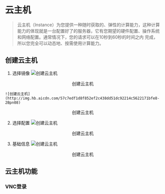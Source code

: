 # 云主机


>云主机（Instance）为您提供一种随时获取的、弹性的计算能力，这种计算能力的体现就是一台配置好了的服务器，它有您期望的硬件配置、操作系统和网络配置。通常情况下，您的请求可以在10秒到60秒的时间之内 完成，所以您完全可以动态地、按需使用计算能力。


## 创建云主机


1. 选择镜像
    ![创建云主机](http://img.hb.aicdn.com/4909b6ca3f823d8a94d8f46441919799e354f7e110cda-rQhKv5)
<center>创建云主机</center>

    ![创建云主机](http://img.hb.aicdn.com/57c7edf1d8f852ef2c438dd51dc92214c5622171bfe8-2Bpn08)
<center>创建云主机</center>

2. 选择配置
![创建云主机](http://img.hb.aicdn.com/4909b6ca3f823d8a94d8f46441919799e354f7e110cda-rQhKv5)
<center>创建云主机</center>

3. 基础信息
![创建云主机](http://img.hb.aicdn.com/4909b6ca3f823d8a94d8f46441919799e354f7e110cda-rQhKv5)
<center>创建云主机</center>

## 云主机功能

### VNC登录